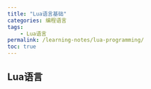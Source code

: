 ```yaml
---
title: "Lua语言基础"
categories: 编程语言
tags:
    - Lua语言
permalink: /learning-notes/lua-programming/
toc: true
---
```


## Lua语言


